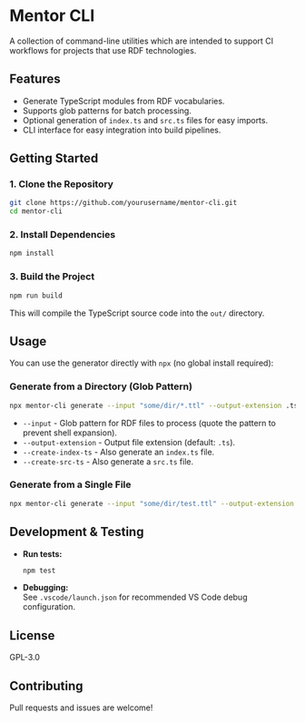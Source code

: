 # Mentor CLI

A collection of command-line utilities which are intended to support CI workflows for projects that use RDF technologies.

## Features

- Generate TypeScript modules from RDF vocabularies.
- Supports glob patterns for batch processing.
- Optional generation of `index.ts` and `src.ts` files for easy imports.
- CLI interface for easy integration into build pipelines.

## Getting Started

### 1. Clone the Repository

```sh
git clone https://github.com/yourusername/mentor-cli.git
cd mentor-cli
```

### 2. Install Dependencies

```sh
npm install
```

### 3. Build the Project

```sh
npm run build
```

This will compile the TypeScript source code into the `out/` directory.

## Usage

You can use the generator directly with `npx` (no global install required):

### Generate from a Directory (Glob Pattern)

```sh
npx mentor-cli generate --input "some/dir/*.ttl" --output-extension .ts --create-index-ts --create-src-ts
```

- `--input` - Glob pattern for RDF files to process (quote the pattern to prevent shell expansion).
- `--output-extension` - Output file extension (default: `.ts`).
- `--create-index-ts` - Also generate an `index.ts` file.
- `--create-src-ts` - Also generate a `src.ts` file.

### Generate from a Single File

```sh
npx mentor-cli generate --input "some/dir/test.ttl" --output-extension .ts
```

## Development & Testing

- **Run tests:**  
  ```sh
  npm test
  ```

- **Debugging:**  
  See `.vscode/launch.json` for recommended VS Code debug configuration.

## License
GPL-3.0

## Contributing
Pull requests and issues are welcome!